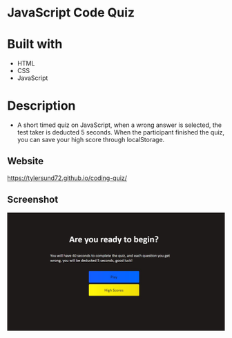 # JavaScript Code Quiz

# Built with
* HTML
* CSS
* JavaScript

# Description
* A short timed quiz on JavaScript, when a wrong answer is selected, the test taker is deducted 5 seconds. When the participant finished the quiz, you can save your high score through localStorage.

## Website
https://tylersund72.github.io/coding-quiz/

## Screenshot
![Screenshot](./assets/images/code-quiz.JPG)